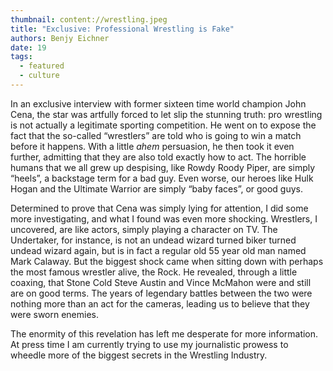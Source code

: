```yaml
---
thumbnail: content://wrestling.jpeg
title: "Exclusive: Professional Wrestling is Fake"
authors: Benjy Eichner
date: 19
tags:
  - featured
  - culture
---
```


In an exclusive interview with former sixteen time world champion John Cena, the star was artfully forced to let slip the stunning truth: pro wrestling is not actually a legitimate sporting competition. He went on to expose the fact that the so-called “wrestlers” are told who is going to win a match before it happens. With a little *ahem* persuasion, he then took it even further, admitting that they are also told exactly how to act. The horrible humans that we all grew up despising, like Rowdy Roody Piper, are simply “heels”, a backstage term for a bad guy. Even worse, our heroes like Hulk Hogan and the Ultimate Warrior are simply “baby faces”, or good guys.
Determined to prove that Cena was simply lying for attention, I did some more investigating, and what I found was even more shocking. Wrestlers, I uncovered, are like actors, simply playing a character on TV. The Undertaker, for instance, is not an undead wizard turned biker turned undead wizard again, but is in fact a regular old 55 year old man named Mark Calaway. But the biggest shock came when sitting down with perhaps the most famous wrestler alive, the Rock. He revealed, through a little coaxing, that Stone Cold Steve Austin and Vince McMahon were and still are on good terms. The years of legendary battles between the two were nothing more than an act for the cameras, leading us to believe that they were sworn enemies.

The enormity of this revelation has left me desperate for more information. At press time I am currently trying to use my journalistic prowess to wheedle more of the biggest secrets in the Wrestling Industry.





 



